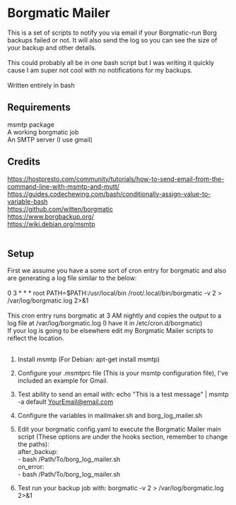 # Borgmatic Mailer
This is a set of scripts to notify you via email if your Borgmatic-run Borg backups failed or not. It will also send the log so you can see the size of your backup and other details. 
<br><br>
This could probably all be in one bash script but I was writing it quickly cause I am super not cool with no notifications for my backups.
<br><br>
Written entirely in bash
<br>

## Requirements
msmtp package<br>
A working borgmatic job<br>
An SMTP server (I use gmail)<br>

## Credits
https://hostpresto.com/community/tutorials/how-to-send-email-from-the-command-line-with-msmtp-and-mutt/<br>
https://guides.codechewing.com/bash/conditionally-assign-value-to-variable-bash<br>
https://github.com/witten/borgmatic<br>
https://www.borgbackup.org/<br>
https://wiki.debian.org/msmtp<br><br>

## Setup
First we assume you have a some sort of cron entry for borgmatic and also are generating a log file similar to the below:<br>
<br>
0 3 * * * root PATH=$PATH:/usr/local/bin /root/.local/bin/borgmatic -v 2 > /var/log/borgmatic.log 2>&1<br><br>
This cron entry runs borgmatic at 3 AM nightly and copies the output to a log file at /var/log/borgmatic.log (I have it in /etc/cron.d/borgmatic)<br>
If your log is going to be elsewhere edit my Borgmatic Mailer scripts to reflect the location.<br><br>
1) Install msmtp (For Debian: apt-get install msmtp)<br>
2) Configure your .msmtprc file (This is your msmtp configuration file), I've included an example for Gmail.<br>
3) Test ability to send an email with: echo "This is a test message" | msmtp -a default YourEmail@email.com<br>
4) Configure the variables in mailmaker.sh and borg_log_mailer.sh
5) Edit your borgmatic config.yaml to execute the Borgmatic Mailer main script (These options are under the hooks section, remember to change the paths):<br>
    after_backup:<br>
         - bash /Path/To/borg_log_mailer.sh<br>
    on_error:<br>
         - bash /Path/To/borg_log_mailer.sh<br>

6) Test run your backup job with: borgmatic -v 2 > /var/log/borgmatic.log 2>&1


